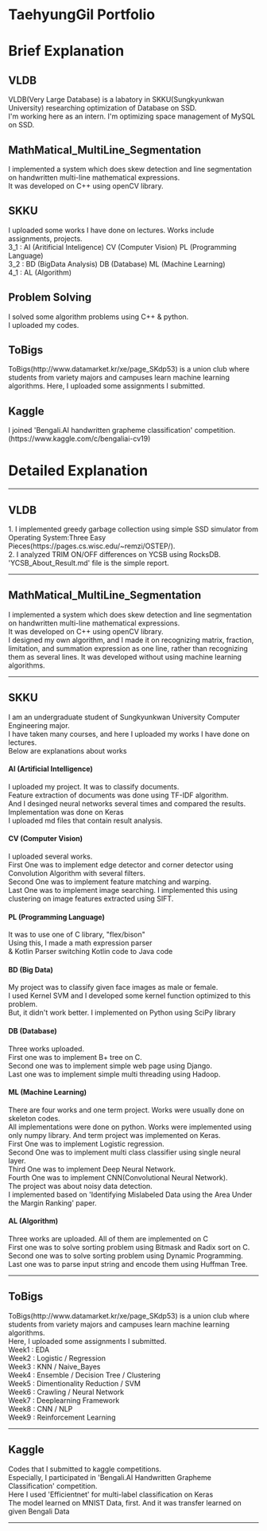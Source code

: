 <h1> TaehyungGil Portfolio </h1>

<h1> Brief Explanation</h1>

<h2> VLDB </h2>
<div>
VLDB(Very Large Database) is a labatory in SKKU(Sungkyunkwan University) researching optimization of Database on SSD.<br>
I'm working here as an intern. I'm optimizing space management of MySQL on SSD.<br>
</div>
<h2> MathMatical_MultiLine_Segmentation </h2>
<div>
I implemented a system which does skew detection and line segmentation on handwritten multi-line mathematical expressions.<br>
It was developed on C++ using openCV library.
</div>

<h2> SKKU </h2>
<div>
I uploaded some works I have done on lectures. Works include assignments, projects.<br>
3_1 : AI (Aritificial Inteligence) CV (Computer Vision) PL (Programming Language)<br>
3_2 : BD (BigData Analysis) DB (Database) ML (Machine Learning)<br>
4_1 : AL (Algorithm)<br>
</div>

<h2> Problem Solving</h2>

<div>
I solved some algorithm problems using C++ & python. <br>
I uploaded my codes.
</div>
<h2>
ToBigs
</h2>
<div>
ToBigs(http://www.datamarket.kr/xe/page_SKdp53) is a union club where students from variety majors and campuses learn machine learning algorithms.
Here, I uploaded some assignments I submitted. <br>
</div>
<h2>
Kaggle
</h2>
<div>
I joined 'Bengali.AI handwritten grapheme classification' competition.(https://www.kaggle.com/c/bengaliai-cv19)<br>
</div>

<h1> Detailed Explanation</h1>
<hr></hr>
<h2> VLDB </h2>
<div>
1. I implemented greedy garbage collection using simple SSD simulator from Operating System:Three Easy Pieces(https://pages.cs.wisc.edu/~remzi/OSTEP/).<br>
2. I analyzed TRIM ON/OFF differences on YCSB using RocksDB. 'YCSB_About_Result.md' file is the simple report.</div>
<hr></hr>
<h2> MathMatical_MultiLine_Segmentation </h2>
<div>
I implemented a system which does skew detection and line segmentation on handwritten multi-line mathematical expressions.<br>
It was developed on C++ using openCV library.<br>
I designed my own algorithm, and I made it on recognizing matrix, fraction, limitation, and summation expression as one line, rather than recognizing them as several lines. It was developed without using machine learning algorithms.
</div>
<hr></hr>


<h2> SKKU </h2>
<div>
I am an undergraduate student of Sungkyunkwan University Computer Engineering major. <br>
I have taken many courses, and here I uploaded my works I have done on lectures. <br>
Below are explanations about works <br>
</div>
<h4> AI (Artificial Intelligence) </h4>
<div>
I uploaded my project. It was to classify documents. <br>
Feature extraction of documents was done using TF-IDF algorithm. <br>
And I desinged neural networks several times and compared the results.<br>
Implementation was done on Keras <br>
I uploaded md files that contain result analysis.
</div>
<h4>
CV (Computer Vision)
</h4>
<div>
I uploaded several works.</div>
<div>First One was to implement edge detector and corner detector using Convolution Algorithm with several filters. </div>
<div>Second One was to implement feature matching and warping. </div>
<div>Last One was to implement image searching. I implemented this using clustering on image features extracted using SIFT. </div>
<h4>
PL  (Programming Language)
</h4>
<div>
It was to use one of C library, "flex/bison" <br>
Using this, I made a math expression parser <br>
& Kotlin Parser switching Kotlin code to Java code
</div>
<h4>
BD  (Big Data)
</h4>
<div>
My project was to classify given face images as male or female.<br>
I used Kernel SVM and I developed some kernel function optimized to this problem.<br>
But, it didn't work better. I implemented on Python using SciPy library
</div>
<h4>
DB (Database)
</h4>
<div>
Three works uploaded.<br>
First one was to implement B+ tree on C.<br>
Second one was to implement simple web page using Django.<br>
Last one was to implement simple multi threading using Hadoop.
</div>
<h4>
ML (Machine Learning)
</h4>
<div>
  There are four works and one term project. Works were usually done on skeleton codes. <br>
  All implementations were done on python. Works were implemented using only numpy library. And term project was implemented on Keras.<br>
First One was to implement Logistic regression.<br>
Second One was to implement multi class classifier using single neural layer.<br>
Third One was to implement Deep Neural Network.<br>
Fourth One was to implement CNN(Convolutional Neural Network).<br>
  The project was about noisy data detection. <br>
  I implemented based on 'Identifying Mislabeled Data using the Area Under the Margin Ranking' paper.<br>
  </div>

<h4>
AL (Algorithm)
</h4>
<div>
Three works are uploaded. All of them are implemented on C<br>
First one was to solve sorting problem using Bitmask and Radix sort on C.<br>
Second one was to solve sorting problem using Dynamic Programming.<br>
Last one was to parse input string and encode them using Huffman Tree.
</div>
<hr></hr>
<h2>
	ToBigs
</h2>
<div>
ToBigs(http://www.datamarket.kr/xe/page_SKdp53) is a union club where students from variety majors and campuses learn machine learning algorithms. <br>
Here, I uploaded some assignments I submitted. <br>
Week1 : EDA <br>
Week2 : Logistic / Regression<br>
Week3 : KNN / Naive_Bayes<br>
Week4 : Ensemble / Decision Tree / Clustering<br>
Week5 : Dimentionality Reduction / SVM<br>
Week6 : Crawling / Neural Network<br>
Week7 : Deeplearning Framework<br>
Week8 : CNN / NLP<br>
Week9 : Reinforcement Learning<br>
</div>
<hr></hr>
<h2>
  Kaggle
  </h2>
<div>
Codes that I submitted to kaggle competitions.<br>
Especially, I participated in 'Bengali.AI Handwritten Grapheme Classification' competition.<br>
Here I used 'Efficientnet' for multi-label classification on Keras<br>
The model learned on MNIST Data, first. And it was transfer learned on given Bengali Data<br>
  </div>
<hr></hr>

